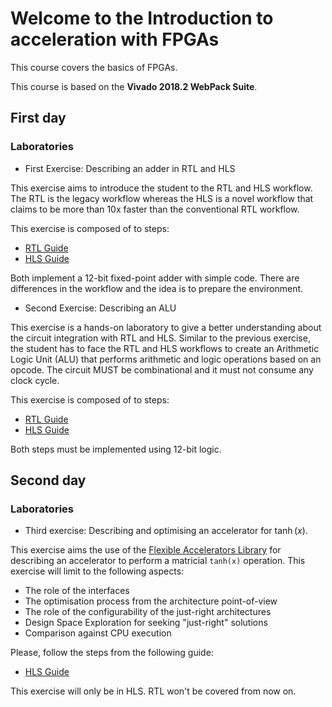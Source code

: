 # Welcome to the Introduction to acceleration with FPGAs

This course covers the basics of FPGAs.

This course is based on the **Vivado 2018.2 WebPack Suite**.

## First day

### Laboratories

* First Exercise: Describing an adder in RTL and HLS

This exercise aims to introduce the student to the RTL and HLS workflow. The RTL is the legacy workflow whereas the HLS is a novel workflow that claims to be more than 10x faster than the conventional RTL workflow.

This exercise is composed of to steps:

* [RTL Guide](first-exercise/adder/RTL/GUIDE.md)
* [HLS Guide](first-exercise/adder/HLS/GUIDE.md)

Both implement a 12-bit fixed-point adder with simple code. There are differences in the workflow and the idea is to prepare the environment.

* Second Exercise: Describing an ALU

This exercise is a hands-on laboratory to give a better understanding about the circuit integration with RTL and HLS. Similar to the previous exercise, the student has to face the RTL and HLS workflows to create an Arithmetic Logic Unit (ALU) that performs arithmetic and logic operations based on an opcode. The circuit MUST be combinational and it must not consume any clock cycle.

This exercise is composed of to steps:

* [RTL Guide](second-exercise/alu/RTL/GUIDE.md)
* [HLS Guide](second-exercise/alu/HLS/GUIDE.md)

Both steps must be implemented using 12-bit logic.

## Second day

### Laboratories

* Third exercise: Describing and optimising an accelerator for $\tanh(x)$.

This exercise aims the use of the [Flexible Accelerators Library](https://gitlab.com/ecas-lab-tec/approximate-flexible-acceleration-ml/flexible-accelerators-library-fal) for describing an accelerator to perform a matricial `tanh(x)` operation. This exercise will limit to the following aspects:

* The role of the interfaces
* The optimisation process from the architecture point-of-view
* The role of the configurability of the just-right architectures
* Design Space Exploration for seeking "just-right" solutions
* Comparison against CPU execution

Please, follow the steps from the following guide:

* [HLS Guide](third-exercise/GUIDE.md)

This exercise will only be in HLS. RTL won't be covered from now on.

